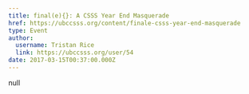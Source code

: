 ```yaml
---
title: final(e){}: A CSSS Year End Masquerade 
href: https://ubccsss.org/content/finale-csss-year-end-masquerade
type: Event
author:
  username: Tristan Rice
  link: https://ubccsss.org/user/54
date: 2017-03-15T00:37:00.000Z
---
```


null